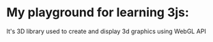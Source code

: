 # My playground for learning 3js:

It's 3D library used to create and display 3d graphics using WebGL API

